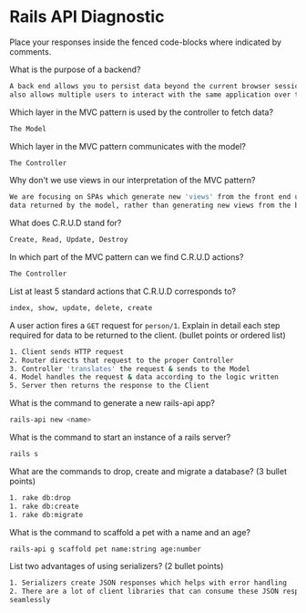 # Rails API Diagnostic

Place your responses inside the fenced code-blocks where indicated by comments.


What is the purpose of a backend?

```bash
A back end allows you to persist data beyond the current browser session and
also allows multiple users to interact with the same application over the web.
```

Which layer in the MVC pattern is used by the controller to fetch data?

```bash
The Model
```

Which layer in the MVC pattern communicates with the model?

```bash
The Controller
```

Why don't we use views in our interpretation of the MVC pattern?

```bash
We are focusing on SPAs which generate new 'views' from the front end using the
data returned by the model, rather than generating new views from the backend.
```

What does C.R.U.D stand for?

```bash
Create, Read, Update, Destroy
```

In which part of the MVC pattern can we find C.R.U.D actions?

```bash
The Controller
```
List at least 5 standard actions that C.R.U.D corresponds to?

```bash
index, show, update, delete, create
```

A user action fires a `GET` request for `person/1`. Explain in detail each step
required for data to be returned to the client. (bullet points or ordered list)

```bash
1. Client sends HTTP request
2. Router directs that request to the proper Controller
3. Controller 'translates' the request & sends to the Model
4. Model handles the request & data according to the logic written
5. Server then returns the response to the Client
```

What is the command to generate a new rails-api app?

```bash
rails-api new <name>
```

What is the command to start an instance of a rails server?

```bash
rails s
```

What are the commands to drop, create and migrate a database? (3 bullet points)

```bash
1. rake db:drop
1. rake db:create
1. rake db:migrate

```

What is the command to scaffold a pet with a name and an age?

```bash
rails-api g scaffold pet name:string age:number
```

List two advantages of using serializers? (2 bullet points)

```bash
1. Serializers create JSON responses which helps with error handling
2. There are a lot of client libraries that can consume these JSON responses
seamlessly
```

